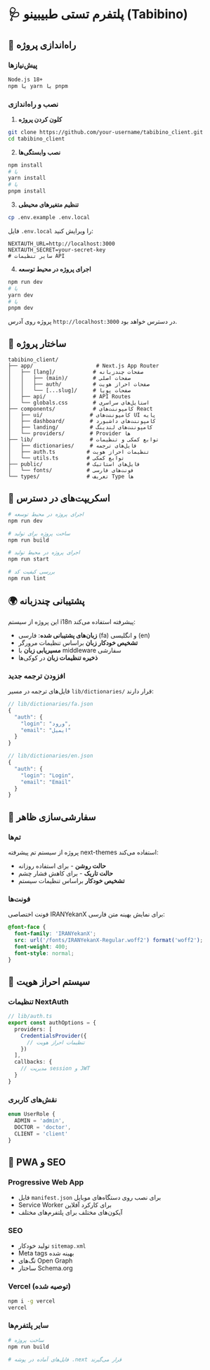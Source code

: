 # 🩺 پلتفرم تستی طبیبینو (Tabibino)

## 🚀 راه‌اندازی پروژه

### پیش‌نیازها
```bash
Node.js 18+ 
npm یا yarn یا pnpm
```

### نصب و راه‌اندازی

1. **کلون کردن پروژه**
```bash
git clone https://github.com/your-username/tabibino_client.git
cd tabibino_client
```

2. **نصب وابستگی‌ها**
```bash
npm install
# یا
yarn install
# یا
pnpm install
```

3. **تنظیم متغیرهای محیطی**
```bash
cp .env.example .env.local
```

فایل `.env.local` را ویرایش کنید:
```env
NEXTAUTH_URL=http://localhost:3000
NEXTAUTH_SECRET=your-secret-key
# سایر تنظیمات API
```

4. **اجرای پروژه در محیط توسعه**
```bash
npm run dev
# یا
yarn dev
# یا
pnpm dev
```

پروژه روی آدرس `http://localhost:3000` در دسترس خواهد بود.

## 📁 ساختار پروژه

```
tabibino_client/
├── app/                    # Next.js App Router
│   ├── [lang]/            # صفحات چندزبانه
│   │   ├── (main)/        # صفحات اصلی
│   │   ├── auth/          # صفحات احراز هویت
│   │   └── [...slug]/     # صفحات پویا
│   ├── api/               # API Routes
│   └── globals.css        # استایل‌های سراسری
├── components/            # کامپوننت‌های React
│   ├── ui/               # کامپوننت‌های UI پایه
│   ├── dashboard/        # کامپوننت‌های داشبورد
│   ├── landing/          # کامپوننت‌های لندینگ
│   └── providers/        # Provider ها
├── lib/                  # توابع کمکی و تنظیمات
│   ├── dictionaries/     # فایل‌های ترجمه
│   ├── auth.ts          # تنظیمات احراز هویت
│   └── utils.ts         # توابع کمکی
├── public/              # فایل‌های استاتیک
│   └── fonts/           # فونت‌های فارسی
└── types/               # تعریف Type ها
```

## 🔧 اسکریپت‌های در دسترس

```bash
# اجرای پروژه در محیط توسعه
npm run dev

# ساخت پروژه برای تولید
npm run build

# اجرای پروژه در محیط تولید
npm run start

# بررسی کیفیت کد
npm run lint
```

## 🌍 پشتیبانی چندزبانه

این پروژه از سیستم i18n پیشرفته استفاده می‌کند:

- **زبان‌های پشتیبانی شده**: فارسی (fa) و انگلیسی (en)
- **تشخیص خودکار زبان** براساس تنظیمات مرورگر
- **مسیریابی زبان** با middleware سفارشی
- **ذخیره تنظیمات زبان** در کوکی‌ها

### افزودن ترجمه جدید

فایل‌های ترجمه در مسیر `lib/dictionaries/` قرار دارند:

```typescript
// lib/dictionaries/fa.json
{
  "auth": {
    "login": "ورود",
    "email": "ایمیل"
  }
}

// lib/dictionaries/en.json
{
  "auth": {
    "login": "Login",
    "email": "Email"
  }
}
```

## 🎨 سفارشی‌سازی ظاهر

### تم‌ها
پروژه از سیستم تم پیشرفته next-themes استفاده می‌کند:

- **حالت روشن** - برای استفاده روزانه
- **حالت تاریک** - برای کاهش فشار چشم
- **تشخیص خودکار** براساس تنظیمات سیستم

### فونت‌ها
فونت اختصاصی IRANYekanX برای نمایش بهینه متن فارسی:

```css
@font-face {
  font-family: 'IRANYekanX';
  src: url('/fonts/IRANYekanX-Regular.woff2') format('woff2');
  font-weight: 400;
  font-style: normal;
}
```

## 🔐 سیستم احراز هویت

### تنظیمات NextAuth

```typescript
// lib/auth.ts
export const authOptions = {
  providers: [
    CredentialsProvider({
      // تنظیمات احراز هویت
    })
  ],
  callbacks: {
    // مدیریت session و JWT
  }
}
```

### نقش‌های کاربری

```typescript
enum UserRole {
  ADMIN = 'admin',
  DOCTOR = 'doctor', 
  CLIENT = 'client'
}
```

## 📱 PWA و SEO

### Progressive Web App
- فایل `manifest.json` برای نصب روی دستگاه‌های موبایل
- Service Worker برای کارکرد آفلاین
- آیکون‌های مختلف برای پلتفرم‌های مختلف

### SEO
- تولید خودکار `sitemap.xml`
- Meta tags بهینه شده
- تگ‌های Open Graph
- ساختار Schema.org


### Vercel (توصیه شده)
```bash
npm i -g vercel
vercel
```

### سایر پلتفرم‌ها
```bash
# ساخت پروژه
npm run build

# فایل‌های آماده در پوشه .next قرار می‌گیرند
```

